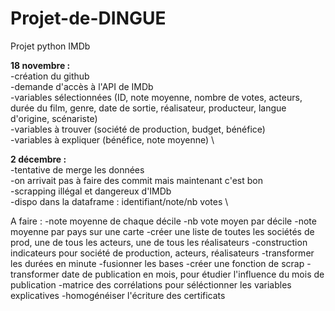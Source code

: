 # Projet-de-DINGUE
Projet python IMDb


**18 novembre :** \
-création du github \
-demande d'accès à l'API de IMDb \
-variables sélectionnées (ID, note moyenne, nombre de votes, acteurs, durée du film, genre, date de sortie, réalisateur, producteur, langue d'origine, scénariste) \
-variables à trouver (société de production, budget, bénéfice) \
-variables à expliquer (bénéfice, note moyenne) \


**2 décembre :** \
-tentative de merge les données \
-on arrivait pas à faire des commit mais maintenant c'est bon \
-scrapping illégal et dangereux d'IMDb \
-dispo dans la dataframe : identifiant/note/nb votes \

A faire :
-note moyenne de chaque décile
-nb vote moyen par décile
-note moyenne par pays sur une carte
-créer une liste de toutes les sociétés de prod, une de tous les acteurs, une de tous les réalisateurs
-construction indicateurs pour société de production, acteurs, réalisateurs
-transformer les durées en minute
-fusionner les bases
-créer une fonction de scrap
-transformer date de publication en mois, pour étudier l'influence du mois de publication
-matrice des corrélations pour séléctionner les variables explicatives
-homogénéiser l'écriture des certificats
